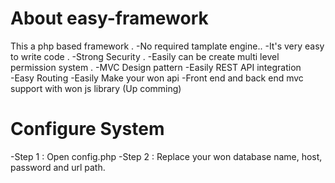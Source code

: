 # About easy-framework

This a php based framework . 
-No required tamplate engine.. 
-It's very easy to write code . 
-Strong Security . 
-Easily can be create multi level permission system . 
-MVC Design pattern 
-Easily REST API integration  
-Easy Routing 
-Easily Make your won api 
-Front  end and back end mvc support with won js library (Up comming) 
 

# Configure System 

-Step 1 : Open config.php 
-Step 2 : Replace your won database name, host, password and url path.
